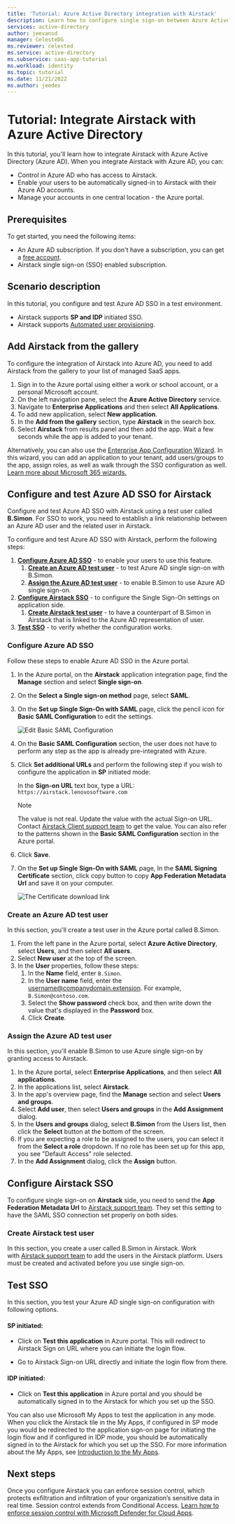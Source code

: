 ```yaml
---
title: 'Tutorial: Azure Active Directory integration with Airstack'
description: Learn how to configure single sign-on between Azure Active Directory and Airstack.
services: active-directory
author: jeevansd
manager: CelesteDG
ms.reviewer: celested
ms.service: active-directory
ms.subservice: saas-app-tutorial
ms.workload: identity
ms.topic: tutorial
ms.date: 11/21/2022
ms.author: jeedes
---
```


# Tutorial: Integrate Airstack with Azure Active Directory

In this tutorial, you'll learn how to integrate Airstack with Azure Active Directory (Azure AD). When you integrate Airstack with Azure AD, you can:

* Control in Azure AD who has access to Airstack.
* Enable your users to be automatically signed-in to Airstack with their Azure AD accounts.
* Manage your accounts in one central location - the Azure portal.

## Prerequisites

To get started, you need the following items:

* An Azure AD subscription. If you don't have a subscription, you can get a [free account](https://azure.microsoft.com/free/).
* Airstack single sign-on (SSO) enabled subscription.

## Scenario description

In this tutorial, you configure and test Azure AD SSO in a test environment.

* Airstack supports **SP and IDP** initiated SSO.
* Airstack supports [Automated user provisioning](airstack-provisioning-tutorial.md).

## Add Airstack from the gallery

To configure the integration of Airstack into Azure AD, you need to add Airstack from the gallery to your list of managed SaaS apps.

1. Sign in to the Azure portal using either a work or school account, or a personal Microsoft account.
1. On the left navigation pane, select the **Azure Active Directory** service.
1. Navigate to **Enterprise Applications** and then select **All Applications**.
1. To add new application, select **New application**.
1. In the **Add from the gallery** section, type **Airstack** in the search box.
1. Select **Airstack** from results panel and then add the app. Wait a few seconds while the app is added to your tenant.

 Alternatively, you can also use the [Enterprise App Configuration Wizard](https://portal.office.com/AdminPortal/home?Q=Docs#/azureadappintegration). In this wizard, you can add an application to your tenant, add users/groups to the app, assign roles, as well as walk through the SSO configuration as well. [Learn more about Microsoft 365 wizards.](/microsoft-365/admin/misc/azure-ad-setup-guides)

## Configure and test Azure AD SSO for Airstack

Configure and test Azure AD SSO with Airstack using a test user called **B.Simon**. For SSO to work, you need to establish a link relationship between an Azure AD user and the related user in Airstack.

To configure and test Azure AD SSO with Airstack, perform the following steps:

1. **[Configure Azure AD SSO](#configure-azure-ad-sso)** - to enable your users to use this feature.
   1. **[Create an Azure AD test user](#create-an-azure-ad-test-user)** - to test Azure AD single sign-on with B.Simon.
   1. **[Assign the Azure AD test user](#assign-the-azure-ad-test-user)** - to enable B.Simon to use Azure AD single sign-on.
2. **[Configure Airstack SSO](#configure-airstack-sso)** - to configure the Single Sign-On settings on application side.
   1. **[Create Airstack test user](#create-airstack-test-user)** - to have a counterpart of B.Simon in Airstack that is linked to the Azure AD representation of user.
6. **[Test SSO](#test-sso)** - to verify whether the configuration works.

### Configure Azure AD SSO

Follow these steps to enable Azure AD SSO in the Azure portal.

1. In the Azure portal, on the **Airstack** application integration page, find the **Manage** section and select **Single sign-on**.
1. On the **Select a Single sign-on method** page, select **SAML**.
1. On the **Set up Single Sign-On with SAML** page, click the pencil icon for **Basic SAML Configuration** to edit the settings.

   ![Edit Basic SAML Configuration](common/edit-urls.png)

1. On the **Basic SAML Configuration** section, the user does not have to perform any step as the app is already pre-integrated with Azure.

1. Click **Set additional URLs** and perform the following step if you wish to configure the application in **SP** initiated mode:

    In the **Sign-on URL** text box, type a URL:
    `https://airstack.lenovosoftware.com`

    > [!NOTE]
	> The value is not real. Update the value with the actual Sign-on URL. Contact [Airstack Client support team](mailto:jsinger@lenovo.com) to get the value. You can also refer to the patterns shown in the **Basic SAML Configuration** section in the Azure portal.

1. Click **Save**.

1. On the **Set up Single Sign-On with SAML** page, In the **SAML Signing Certificate** section, click copy button to copy **App Federation Metadata Url** and save it on your computer.

	![The Certificate download link](common/copy-metadataurl.png)

### Create an Azure AD test user

In this section, you'll create a test user in the Azure portal called B.Simon.

1. From the left pane in the Azure portal, select **Azure Active Directory**, select **Users**, and then select **All users**.
1. Select **New user** at the top of the screen.
1. In the **User** properties, follow these steps:
   1. In the **Name** field, enter `B.Simon`.  
   1. In the **User name** field, enter the username@companydomain.extension. For example, `B.Simon@contoso.com`.
   1. Select the **Show password** check box, and then write down the value that's displayed in the **Password** box.
   1. Click **Create**.

### Assign the Azure AD test user

In this section, you'll enable B.Simon to use Azure single sign-on by granting access to Airstack.

1. In the Azure portal, select **Enterprise Applications**, and then select **All applications**.
1. In the applications list, select **Airstack**.
1. In the app's overview page, find the **Manage** section and select **Users and groups**.
1. Select **Add user**, then select **Users and groups** in the **Add Assignment** dialog.
1. In the **Users and groups** dialog, select **B.Simon** from the Users list, then click the **Select** button at the bottom of the screen.
1. If you are expecting a role to be assigned to the users, you can select it from the **Select a role** dropdown. If no role has been set up for this app, you see "Default Access" role selected.
1. In the **Add Assignment** dialog, click the **Assign** button.

## Configure Airstack SSO

To configure single sign-on on **Airstack** side, you need to send the **App Federation Metadata Url** to [Airstack support team](mailto:jsinger@lenovo.com). They set this setting to have the SAML SSO connection set properly on both sides.


### Create Airstack test user

In this section, you create a user called B.Simon in Airstack. Work with [Airstack support team](mailto:jsinger@lenovo.com) to add the users in the Airstack platform. Users must be created and activated before you use single sign-on.

## Test SSO

In this section, you test your Azure AD single sign-on configuration with following options. 

#### SP initiated:

* Click on **Test this application** in Azure portal. This will redirect to Airstack Sign on URL where you can initiate the login flow.  

* Go to Airstack Sign-on URL directly and initiate the login flow from there.

#### IDP initiated:

* Click on **Test this application** in Azure portal and you should be automatically signed in to the Airstack for which you set up the SSO. 

You can also use Microsoft My Apps to test the application in any mode. When you click the Airstack tile in the My Apps, if configured in SP mode you would be redirected to the application sign-on page for initiating the login flow and if configured in IDP mode, you should be automatically signed in to the Airstack for which you set up the SSO. For more information about the My Apps, see [Introduction to the My Apps](https://support.microsoft.com/account-billing/sign-in-and-start-apps-from-the-my-apps-portal-2f3b1bae-0e5a-4a86-a33e-876fbd2a4510).


## Next steps

Once you configure Airstack you can enforce session control, which protects exfiltration and infiltration of your organization’s sensitive data in real time. Session control extends from Conditional Access. [Learn how to enforce session control with Microsoft Defender for Cloud Apps](/cloud-app-security/proxy-deployment-aad).
